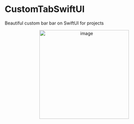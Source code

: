 # CustomTabSwiftUI

Beautiful custom bar bar on SwiftUI for projects

<p align="center">
<img width="284" alt="image" src="https://user-images.githubusercontent.com/34194992/208503004-a343c871-8155-4a3f-a186-0a56119551cf.png">
</p>
